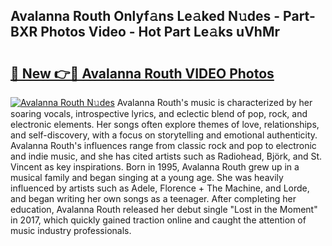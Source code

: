## Avalanna Routh Onlyf𝚊ns Le𝚊ked N𝚞des - Part-BXR Photos Video - Hot Part Le𝚊ks uVhMr

# <h2><a href="http://ac13022.deff.icu/?id=Avalanna+Routh">🔗 New 👉🔴 Avalanna Routh VIDEO Photos</a></h2>

[![Avalanna Routh N𝚞des](https://i.imgur.com/rIISA9y.gif)](http://ac13022.deff.icu/?id=Avalanna+Routh)
Avalanna Routh's music is characterized by her soaring vocals, introspective lyrics, and eclectic blend of pop, rock, and electronic elements. Her songs often explore themes of love, relationships, and self-discovery, with a focus on storytelling and emotional authenticity. Avalanna Routh's influences range from classic rock and pop to electronic and indie music, and she has cited artists such as Radiohead, Björk, and St. Vincent as key inspirations. Born in 1995, Avalanna Routh grew up in a musical family and began singing at a young age. She was heavily influenced by artists such as Adele, Florence + The Machine, and Lorde, and began writing her own songs as a teenager. After completing her education, Avalanna Routh released her debut single "Lost in the Moment" in 2017, which quickly gained traction online and caught the attention of music industry professionals.
